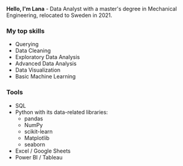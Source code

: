 **Hello, I'm Lana** - Data Analyst with a master's degree in Mechanical Engineering, relocated to Sweden in 2021.

### My top skills
- Querying
- Data Cleaning
- Exploratory Data Analysis
- Advanced Data Analysis
- Data Visualization
- Basic Machine Learning

### Tools
- SQL
- Python with its data-related libraries:
  - pandas
  - NumPy
  - scikit-learn
  - Matplotlib
  - seaborn
- Excel / Google Sheets
- Power BI / Tableau



<!--
**lanavirsen/lanavirsen** is a ✨ _special_ ✨ repository because its `README.md` (this file) appears on your GitHub profile.

Here are some ideas to get you started:

- 🔭 I’m currently working on ...
- 🌱 I’m currently learning ...
- 👯 I’m looking to collaborate on ...
- 🤔 I’m looking for help with ...
- 💬 Ask me about ...
- 📫 How to reach me: ...
- 😄 Pronouns: ...
- ⚡ Fun fact: ...
-->
